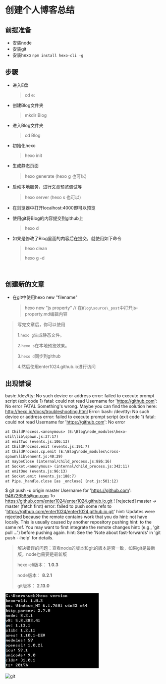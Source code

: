 # 创建个人博客总结



## 前提准备

- 安装node
- 安装git
- 安装hexo `npm install hexo-cli -g`



## 步骤

- 进入E盘

  > cd e:

- 创建Blog文件夹

  > mkdir Blog

- 进入Blog文件夹

  > cd Blog

- 初始化hexo 

  > hexo init

- 生成静态页面

  > hexo generate	(hexo g  也可以)

- 启动本地服务，进行文章预览调试等

  > hexo server		(hexo s  也可以)

- 在浏览器中打开localhost:4000即可以预览

- 使用git将Blog的内容提交到github上

  > hexo d

- 如果是修改了Blog里面的内容后在提交，就使用如下命令

  > hexo clean
  >
  > hexo g -d

  ​



## 创建新的文章

- 在git中使用hexo new "filename"

  > hexo new "js property"	// 在`Blog\source\_post`中打开js-property.md编辑内容



> 写完文章后，你可以使用
>
> 1.`hexo g`生成静态文件。
>
> 2.`hexo s`在本地预览效果。
>
> 3.`hexo d`同步到github
>
> 4.然后使用enter1024.github.io进行访问





## 出现错误

bash: /dev/tty: No such device or address
error: failed to execute prompt script (exit code 1)
fatal: could not read Username for 'https://github.com': No error
FATAL Something's wrong. Maybe you can find the solution here: http://hexo.io/docs/troubleshooting.html
Error: bash: /dev/tty: No such device or address
error: failed to execute prompt script (exit code 1)
fatal: could not read Username for 'https://github.com': No error

    at ChildProcess.<anonymous> (E:\Blog\node_modules\hexo-util\lib\spawn.js:37:17)
    at emitTwo (events.js:106:13)
    at ChildProcess.emit (events.js:191:7)
    at ChildProcess.cp.emit (E:\Blog\node_modules\cross-spawn\lib\enoent.js:40:29)
    at maybeClose (internal/child_process.js:886:16)
    at Socket.<anonymous> (internal/child_process.js:342:11)
    at emitOne (events.js:96:13)
    at Socket.emit (events.js:188:7)
    at Pipe._handle.close [as _onclose] (net.js:501:12)





$ git push -u origin master
Username for 'https://github.com': 946726585@qq.com
To https://github.com/enter1024/enter1024.github.io.git
 ! [rejected]        master -> master (fetch first)
error: failed to push some refs to 'https://github.com/enter1024/enter1024.github.io.git'
hint: Updates were rejected because the remote contains work that you do
hint: not have locally. This is usually caused by another repository pushing
hint: to the same ref. You may want to first integrate the remote changes
hint: (e.g., 'git pull ...') before pushing again.
hint: See the 'Note about fast-forwards' in 'git push --help' for details.



> 解决错误的问题：查看node的版本和git的版本是否一致，如果git是最新版，node也需要是最新版
>
> hexo-cli版本： **1.0.3**
>
> node版本： **8.2.1**
>
> git版本： **2.13.0**

![hexo](images\hexo.png)

![git](E:\li_note\web-note\09-个人总结\nvm-npm-git\images\git.png)